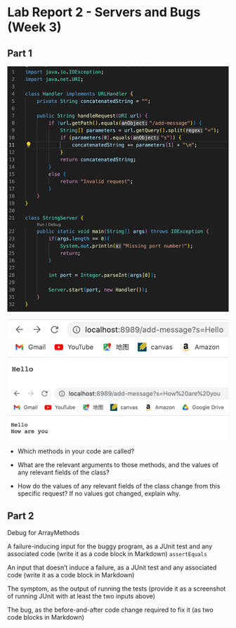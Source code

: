 # Lab Report 2 - Servers and Bugs (Week 3)

## Part 1
![Image](lab3_3.png)

![Image](lab3_1.png)
![Image](lab3_2.png)


* Which methods in your code are called?

* What are the relevant arguments to those methods, and the values of any relevant fields of the class?

* How do the values of any relevant fields of the class change from this specific request? If no values got changed, explain why.


## Part 2
Debug for ArrayMethods

A failure-inducing input for the buggy program, as a JUnit test and any associated code (write it as a code block in Markdown)
```assertEquals```

An input that doesn’t induce a failure, as a JUnit test and any associated code (write it as a code block in Markdown)

The symptom, as the output of running the tests (provide it as a screenshot of running JUnit with at least the two inputs above)

The bug, as the before-and-after code change required to fix it (as two code blocks in Markdown)

